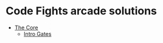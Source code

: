 # Code Fights arcade solutions

* [The Core](https://github.com/juliosimiao/CodeFights/tree/master/Arcade/The%20Core)
  * [Intro Gates](https://github.com/juliosimiao/CodeFights/tree/master/Arcade/The%20Core/Intro%20Gates)
